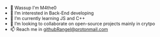 - 👋 Wassup I'm M4the0
- 👀 I’m interested in Back-End developing
- 🌱 I’m currently learning JS and C++
- 💞️ I’m looking to collaborate on open-source projects mainly in crytpo
- 📫 Reach me in githubRangel@protonmail.com

<!---
M4the0/M4the0 is a ✨ special ✨ repository because its `README.md` (this file) appears on your GitHub profile.
You can click the Preview link to take a look at your changes.
--->
